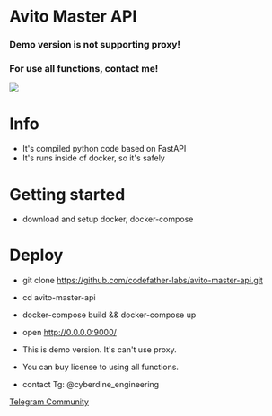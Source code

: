 # Avito Master API

### Demo version is not supporting proxy!
### For use all functions, contact me!

![](https://assets.entrepreneur.com/content/3x2/2000/20180703190744-rollsafe-meme.jpeg?format=jpg&width=400&crop=3:2)

# Info

* It's compiled python code based on FastAPI
* It's runs inside of docker, so it's safely

# Getting started

* download and setup docker, docker-compose

# Deploy

* git clone https://github.com/codefather-labs/avito-master-api.git
* cd avito-master-api
* docker-compose build && docker-compose up
* open http://0.0.0.0:9000/

* This is demo version. It's can't use proxy.
* You can buy license to using all functions.
* contact Tg: @cyberdine_engineering 

[Telegram Community](https://t.me/avito_master_api)
